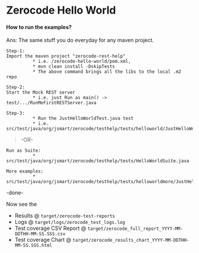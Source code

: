 Zerocode Hello World
===

#### How to run the examples?
Ans: The same stuff you do everyday for any maven project.

```
Step-1: 
Import the maven project "zerocode-rest-help" 
          * i.e. /zerocode-hello-world/pom.xml, 
          * mvn clean install -DskipTests
          * The above command brings all the libs to the local .m2 repo

Step-2: 
Start the Mock REST server
          * i.e. just Run as main() -> test/.../RunMeFirstRESTServer.java

Step-3: 
          * Run the JustHelloWorldTest.java test  
          * i.e. src/test/java/org/jsmart/zerocode/testhelp/tests/helloworld/JustHelloWorldTest.java
```

> -OR-

```
Run as Suite:
          * src/test/java/org/jsmart/zerocode/testhelp/tests/HelloWorldSuite.java

More examples:
          * src/test/java/org/jsmart/zerocode/testhelp/tests/helloworldmore/JustHelloWorldMoreTest.java
```
-done-


Now see the
* Results @ `target/zerocode-test-reports`
* Logs @ `target/logs/zerocode_test_logs.log`
* Test coverage CSV Report @ `target/zerocode_full_report_YYYY-MM-DDTHH-MM-SS.SSS.csv`
* Test coverage Chart @ `target/zerocode_results_chart_YYYY-MM-DDTHH-MM-SS.SSS.html`

